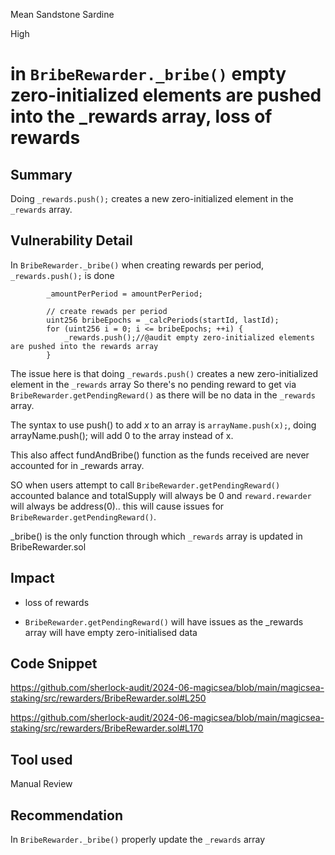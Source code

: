 Mean Sandstone Sardine

High

# in `BribeRewarder._bribe()` empty zero-initialized elements are pushed  into the _rewards array, loss of rewards

## Summary

Doing  `_rewards.push();` creates a new zero-initialized element in the `_rewards` array.

## Vulnerability Detail
In `BribeRewarder._bribe()` when creating rewards per period,  `_rewards.push();`  is done

```solidity
        _amountPerPeriod = amountPerPeriod;

        // create rewads per period
        uint256 bribeEpochs = _calcPeriods(startId, lastId);
        for (uint256 i = 0; i <= bribeEpochs; ++i) {
            _rewards.push();//@audit empty zero-initialized elements are pushed into the rewards array
        }

```

The issue here is that doing  `_rewards.push()` creates a new zero-initialized element in the `_rewards` array So there's no pending reward  to get via `BribeRewarder.getPendingReward()` as there will be no data in the `_rewards` array. 

The syntax to use push() to add _x_ to an array  is   `arrayName.push(x);`, doing  arrayName.push(); will add 0 to the array instead of x.

This also affect fundAndBribe() function as the funds received are never accounted for in _rewards array.

SO when users attempt to call `BribeRewarder.getPendingReward()` accounted balance and totalSupply will always be 0 and `reward.rewarder` will always be address(0).. this will cause issues for `BribeRewarder.getPendingReward()`.

_bribe() is the only function through which `_rewards` array is updated in BribeRewarder.sol




## Impact
- loss of rewards 

- `BribeRewarder.getPendingReward()` will have issues as the _rewards array will have empty zero-initialised data 
## Code Snippet
https://github.com/sherlock-audit/2024-06-magicsea/blob/main/magicsea-staking/src/rewarders/BribeRewarder.sol#L250

https://github.com/sherlock-audit/2024-06-magicsea/blob/main/magicsea-staking/src/rewarders/BribeRewarder.sol#L170
## Tool used

Manual Review

## Recommendation

In `BribeRewarder._bribe()` properly update the `_rewards` array
